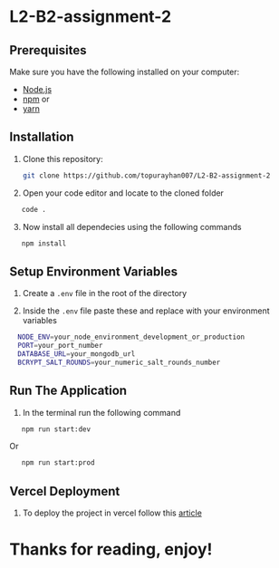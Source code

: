 # L2-B2-assignment-2

## Prerequisites

Make sure you have the following installed on your computer:

- [Node.js](https://nodejs.org/)
- [npm](https://www.npmjs.com/)
  or
- [yarn](https://classic.yarnpkg.com/lang/en/docs/install/)

## Installation

1. Clone this repository:

   ```bash
   git clone https://github.com/topurayhan007/L2-B2-assignment-2
   ```

2. Open your code editor and locate to the cloned folder

```bash (use it to open in VSCode)
   code .
```

3. Now install all dependecies using the following commands

```bash
   npm install
```

## Setup Environment Variables

1. Create a `.env` file in the root of the directory

2. Inside the `.env` file paste these and replace with your environment variables

```bash
  NODE_ENV=your_node_environment_development_or_production
  PORT=your_port_number
  DATABASE_URL=your_mongodb_url
  BCRYPT_SALT_ROUNDS=your_numeric_salt_rounds_number
```

## Run The Application

1. In the terminal run the following command

```bash
   npm run start:dev
```

Or

```bash
   npm run start:prod
```

## Vercel Deployment

1. To deploy the project in vercel follow this [article](https://shadowsmith.com/thoughts/how-to-deploy-an-express-api-to-vercel)

# Thanks for reading, enjoy!
